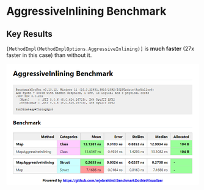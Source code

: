 # AggressiveInlining Benchmark

## Key Results

`[MethodImpl(MethodImplOptions.AggressiveInlining)]` is **much faster** (27x faster in this case) than without it.

![Benchmark](Benchmark.png)